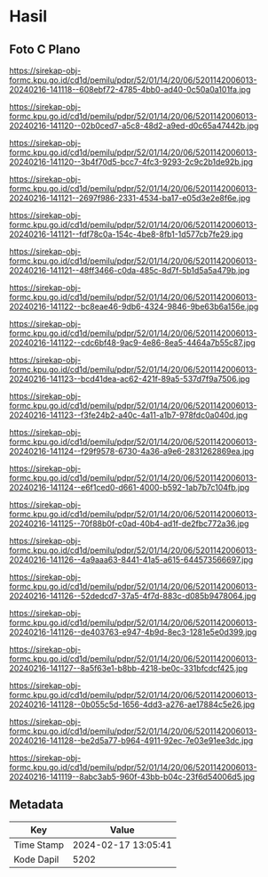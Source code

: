 # Hasil

## Foto C Plano

https://sirekap-obj-formc.kpu.go.id/cd1d/pemilu/pdpr/52/01/14/20/06/5201142006013-20240216-141118--608ebf72-4785-4bb0-ad40-0c50a0a101fa.jpg

https://sirekap-obj-formc.kpu.go.id/cd1d/pemilu/pdpr/52/01/14/20/06/5201142006013-20240216-141120--02b0ced7-a5c8-48d2-a9ed-d0c65a47442b.jpg

https://sirekap-obj-formc.kpu.go.id/cd1d/pemilu/pdpr/52/01/14/20/06/5201142006013-20240216-141120--3b4f70d5-bcc7-4fc3-9293-2c9c2b1de92b.jpg

https://sirekap-obj-formc.kpu.go.id/cd1d/pemilu/pdpr/52/01/14/20/06/5201142006013-20240216-141121--2697f986-2331-4534-ba17-e05d3e2e8f6e.jpg

https://sirekap-obj-formc.kpu.go.id/cd1d/pemilu/pdpr/52/01/14/20/06/5201142006013-20240216-141121--fdf78c0a-154c-4be8-8fb1-1d577cb7fe29.jpg

https://sirekap-obj-formc.kpu.go.id/cd1d/pemilu/pdpr/52/01/14/20/06/5201142006013-20240216-141121--48ff3466-c0da-485c-8d7f-5b1d5a5a479b.jpg

https://sirekap-obj-formc.kpu.go.id/cd1d/pemilu/pdpr/52/01/14/20/06/5201142006013-20240216-141122--bc8eae46-9db6-4324-9846-9be63b6a156e.jpg

https://sirekap-obj-formc.kpu.go.id/cd1d/pemilu/pdpr/52/01/14/20/06/5201142006013-20240216-141122--cdc6bf48-9ac9-4e86-8ea5-4464a7b55c87.jpg

https://sirekap-obj-formc.kpu.go.id/cd1d/pemilu/pdpr/52/01/14/20/06/5201142006013-20240216-141123--bcd41dea-ac62-421f-89a5-537d7f9a7506.jpg

https://sirekap-obj-formc.kpu.go.id/cd1d/pemilu/pdpr/52/01/14/20/06/5201142006013-20240216-141123--f3fe24b2-a40c-4a11-a1b7-978fdc0a040d.jpg

https://sirekap-obj-formc.kpu.go.id/cd1d/pemilu/pdpr/52/01/14/20/06/5201142006013-20240216-141124--f29f9578-6730-4a36-a9e6-2831262869ea.jpg

https://sirekap-obj-formc.kpu.go.id/cd1d/pemilu/pdpr/52/01/14/20/06/5201142006013-20240216-141124--e6f1ced0-d661-4000-b592-1ab7b7c104fb.jpg

https://sirekap-obj-formc.kpu.go.id/cd1d/pemilu/pdpr/52/01/14/20/06/5201142006013-20240216-141125--70f88b0f-c0ad-40b4-ad1f-de2fbc772a36.jpg

https://sirekap-obj-formc.kpu.go.id/cd1d/pemilu/pdpr/52/01/14/20/06/5201142006013-20240216-141126--4a9aaa63-8441-41a5-a615-644573566697.jpg

https://sirekap-obj-formc.kpu.go.id/cd1d/pemilu/pdpr/52/01/14/20/06/5201142006013-20240216-141126--52dedcd7-37a5-4f7d-883c-d085b9478064.jpg

https://sirekap-obj-formc.kpu.go.id/cd1d/pemilu/pdpr/52/01/14/20/06/5201142006013-20240216-141126--de403763-e947-4b9d-8ec3-1281e5e0d399.jpg

https://sirekap-obj-formc.kpu.go.id/cd1d/pemilu/pdpr/52/01/14/20/06/5201142006013-20240216-141127--8a5f63e1-b8bb-4218-be0c-331bfcdcf425.jpg

https://sirekap-obj-formc.kpu.go.id/cd1d/pemilu/pdpr/52/01/14/20/06/5201142006013-20240216-141128--0b055c5d-1656-4dd3-a276-ae17884c5e26.jpg

https://sirekap-obj-formc.kpu.go.id/cd1d/pemilu/pdpr/52/01/14/20/06/5201142006013-20240216-141128--be2d5a77-b964-4911-92ec-7e03e91ee3dc.jpg

https://sirekap-obj-formc.kpu.go.id/cd1d/pemilu/pdpr/52/01/14/20/06/5201142006013-20240216-141119--8abc3ab5-960f-43bb-b04c-23f6d54006d5.jpg


## Metadata

| Key        | Value               |
| ---------- | ------------------- |
| Time Stamp | 2024-02-17 13:05:41 |
| Kode Dapil | 5202                |



